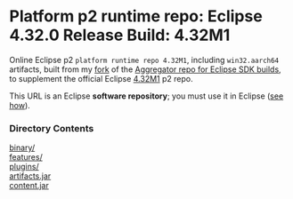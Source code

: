 # Platform p2 runtime repo: Eclipse 4.32.0 Release Build: 4.32M1

Online Eclipse p2 `platform runtime repo 4.32M1`, including `win32.aarch64` artifacts, built from my
[fork](https://github.com/chirontt/eclipse.platform.releng.aggregator/tree/R4_31_maintenance)
of the [Aggregator repo for Eclipse SDK builds](https://github.com/eclipse-platform/eclipse.platform.releng.aggregator),
to supplement the official Eclipse [4.32M1](https://download.eclipse.org/eclipse/downloads/drops4/S-4.32M1-202404061800/) p2 repo.

This URL is an Eclipse **software repository**; you must use it in Eclipse ([see how](https://help.eclipse.org/topic/org.eclipse.platform.doc.user/tasks/tasks-127.htm)).

### Directory Contents

[binary/](binary)  
[features/](features)  
[plugins/](plugins)  
[artifacts.jar](artifacts.jar)  
[content.jar](content.jar)
